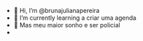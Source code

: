 - 👋 Hi, I’m @brunajulianapereira
- 🌱 I’m currently learning  a criar uma agenda
- 💞️  Mas meu maior sonho e ser policial
- 

<!---
brunajulianapereira/brunajulianapereira is a ✨ special ✨ repository because its `README.md` (this file) appears on your GitHub profile.
You can click the Preview link to take a look at your changes.
--->
